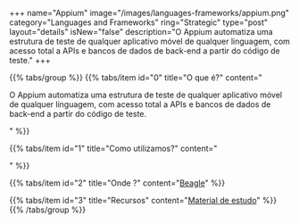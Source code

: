 +++
name="Appium"
image="/images/languages-frameworks/appium.png"
category="Languages and Frameworks"
ring="Strategic"
type="post"
layout="details"
isNew="false"
description="O Appium automatiza uma estrutura de teste de qualquer aplicativo móvel de qualquer linguagem, com acesso total a APIs e bancos de dados de back-end a partir do código de teste."
+++

{{% tabs/group %}}
  {{% tabs/item id="0" title="O que é?" content="<p>O Appium automatiza uma estrutura de teste de qualquer aplicativo móvel de qualquer linguagem, com acesso total a APIs e bancos de dados de back-end a partir do código de teste.</p>" %}}

  {{% tabs/item id="1" title="Como utilizamos?" content="<p></p>" %}}

  {{% tabs/item id="2" title="Onde ?" content="<a href='https://usebeagle.io/' target='_blank'>Beagle</a>" %}}

  {{% tabs/item id="3" title="Recursos" content="<a href='https://appium.io/' target='_blank'>Material de estudo</a>" %}}
{{% /tabs/group %}}
